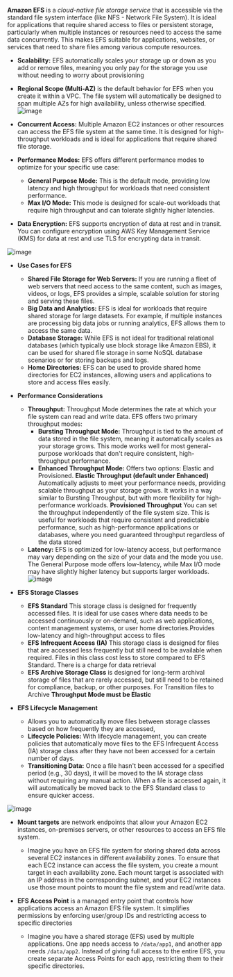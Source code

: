 **Amazon EFS** is a *cloud-native file storage service* that is accessible via the standard file system interface (like NFS - Network File System). It is ideal for applications that require shared access to files or persistent storage, particularly when multiple instances or resources need to access the same data concurrently. This makes EFS suitable for applications, websites, or services that need to share files among various compute resources.
- **Scalability:** EFS automatically scales your storage up or down as you add or remove files, meaning you only pay for the storage you use without needing to worry about provisioning
- **Regional Scope (Multi-AZ)** is the default behavior for EFS when you create it within a VPC. The file system will automatically be designed to span multiple AZs for high availability, unless otherwise specified.
![image](https://github.com/user-attachments/assets/7ca01162-36be-40df-82a9-0dd13b21ba3a)

- **Concurrent Access:** Multiple Amazon EC2 instances or other resources can access the EFS file system at the same time. It is designed for high-throughput workloads and is ideal for applications that require shared file storage.
- **Performance Modes:** EFS offers different performance modes to optimize for your specific use case:
  - **General Purpose Mode:** This is the default mode, providing low latency and high throughput for workloads that need consistent performance.
  - **Max I/O Mode:** This mode is designed for scale-out workloads that require high throughput and can tolerate slightly higher latencies.
- **Data Encryption:** EFS supports encryption of data at rest and in transit. You can configure encryption using AWS Key Management Service (KMS) for data at rest and use TLS for encrypting data in transit.

![image](https://github.com/user-attachments/assets/f51db425-22c5-4c83-9d3f-6d4685e00e2e)

- **Use Cases for EFS**
  - **Shared File Storage for Web Servers:** If you are running a fleet of web servers that need access to the same content, such as images, videos, or logs, EFS provides a simple, scalable solution for storing and serving these files.
  - **Big Data and Analytics:** EFS is ideal for workloads that require shared storage for large datasets. For example, if multiple instances are processing big data jobs or running analytics, EFS allows them to access the same data.
  - **Database Storage:** While EFS is not ideal for traditional relational databases (which typically use block storage like Amazon EBS), it can be used for shared file storage in some NoSQL database scenarios or for storing backups and logs.
  - **Home Directories:** EFS can be used to provide shared home directories for EC2 instances, allowing users and applications to store and access files easily.
 
- **Performance Considerations**
  - **Throughput:** Throughput Mode determines the rate at which your file system can read and write data. EFS offers two primary throughput modes:
    - **Bursting Throughput Mode:** Throughput is tied to the amount of data stored in the file system, meaning it automatically scales as your storage grows. This mode works well for most general-purpose workloads that don't require consistent, high-throughput performance.
    - **Enhanced Throughput Mode:** Offers two options: Elastic and Provisioned. **Elastic Throughput (default under Enhanced)** Automatically adjusts to meet your performance needs, providing scalable throughput as your storage grows. It works in a way similar to Bursting Throughput, but with more flexibility for high-performance workloads. **Provisioned Throughput** You can set the throughput independently of the file system size. This is useful for workloads that require consistent and predictable performance, such as high-performance applications or databases, where you need guaranteed throughput regardless of the data stored
  - **Latency:** EFS is optimized for low-latency access, but performance may vary depending on the size of your data and the mode you use. The General Purpose mode offers low-latency, while Max I/O mode may have slightly higher latency but supports larger workloads.
![image](https://github.com/user-attachments/assets/55e11a23-914c-41b3-b126-8ef98e3f8f39)


- **EFS Storage Classes**
  - **EFS Standard** This storage class is designed for frequently accessed files. It is ideal for use cases where data needs to be accessed continuously or on-demand, such as web applications, content management systems, or user home directories.Provides low-latency and high-throughput access to files
  - **EFS Infrequent Access (IA)** This storage class is designed for files that are accessed less frequently but still need to be available when required. Files in this class cost less to store compared to EFS Standard. There is a charge for data retrieval
  - **EFS Archive Storage Class** is designed for long-term archival storage of files that are rarely accessed, but still need to be retained for compliance, backup, or other purposes. For Transition files to Archive **Throughput Mode must be Elastic**

- **EFS Lifecycle Management**
  - Allows you to automatically move files between storage classes based on how frequently they are accessed,
  - **Lifecycle Policies:** With lifecycle management, you can create policies that automatically move files to the EFS Infrequent Access (IA) storage class after they have not been accessed for a certain number of days.
  - **Transitioning Data:** Once a file hasn't been accessed for a specified period (e.g., 30 days), it will be moved to the IA storage class without requiring any manual action. When a file is accessed again, it will automatically be moved back to the EFS Standard class to ensure quicker access.

![image](https://github.com/user-attachments/assets/df624e64-bf11-44da-bb03-b36eb6112d4d)

- **Mount targets** are network endpoints that allow your Amazon EC2 instances, on-premises servers, or other resources to access an EFS file system.
  - Imagine you have an EFS file system for storing shared data across several EC2 instances in different availability zones. To ensure that each EC2 instance can access the file system, you create a mount target in each availability zone. Each mount target is associated with an IP address in the corresponding subnet, and your EC2 instances use those mount points to mount the file system and read/write data.

- **EFS Access Point** is a managed entry point that controls how applications access an Amazon EFS file system. It simplifies permissions by enforcing user/group IDs and restricting access to specific directories
  - Imagine you have a shared storage (EFS) used by multiple applications. One app needs access to `/data/app1`, and another app needs `/data/app2`. Instead of giving full access to the entire EFS, you create separate Access Points for each app, restricting them to their specific directories.

